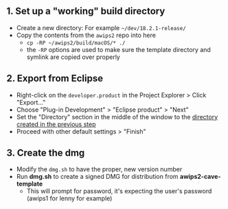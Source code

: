 ## 1. Set up a "working" build directory

- Create a new directory: For example `~/dev/18.2.1-release/`
- Copy the contents from the `awips2` repo into here
   - `cp -RP ~/awips2/build/macOS/* ./`
   - the `-RP` options are used to make sure the template directory and symlink are copied over properly

## 2. Export from Eclipse

- Right-click on the `developer.product` in the Project Explorer > Click "Export..."
- Choose "Plug-in Development" > "Eclipse product" > "Next"
- Set the "Directory" section in the middle of the window to the [directory created in the previous step](#1-set-up-a-working-build-directory)
- Proceed with other default settings > "Finish"

## 3. Create the dmg

- Modify the `dmg.sh` to have the proper, new version number
- Run **dmg.sh** to create a signed DMG for distribution from **awips2-cave-template**
    - This will prompt for password, it's expecting the user's password (awips1 for lenny for example)

